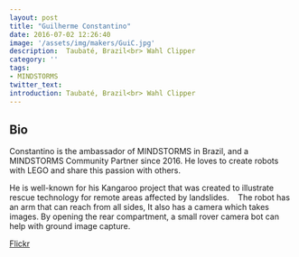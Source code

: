 ```yaml
---
layout: post
title: "Guilherme Constantino"
date: 2016-07-02 12:26:40
image: '/assets/img/makers/GuiC.jpg'
description:  Taubaté, Brazil<br> Wahl Clipper
category: ''
tags:
- MINDSTORMS
twitter_text:
introduction: Taubaté, Brazil<br> Wahl Clipper
---
```




## Bio


Constantino is the ambassador of MINDSTORMS in Brazil, and a MINDSTORMS Community Partner since 2016. He loves to create robots with LEGO and share this passion with others.

He is well-known for his Kangaroo project that was created to illustrate rescue technology for remote areas affected by landslides. 
 
The robot has an arm that can reach from all sides, It also has a camera which takes images. By opening the rear compartment, a small rover camera bot can help with ground image capture.

[Flickr](https://www.flickr.com/photos/139560874@N05/ )
